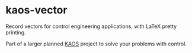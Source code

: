 # kaos-vector
Record vectors for control engineering applications, with LaTeX pretty printing.

Part of a larger planned [KAOS](http://en.wikipedia.org/wiki/Get_Smart#KAOS) project to solve your problems with control.
